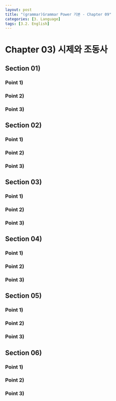 ```yaml
---
layout: post
title: "(grammar)Grammar Power 기본 - Chapter 09"
categories: [3. Language]
tags: [3.2. English]
---
```


# Chapter 03) 시제와 조동사

## Section 01) 

### Point 1) 
### Point 2) 
### Point 3) 


## Section 02) 

### Point 1) 
### Point 2) 
### Point 3) 


## Section 03) 

### Point 1) 
### Point 2) 
### Point 3) 

## Section 04) 

### Point 1) 
### Point 2) 
### Point 3) 

## Section 05) 

### Point 1) 
### Point 2) 
### Point 3) 

## Section 06) 

### Point 1) 
### Point 2) 
### Point 3) 